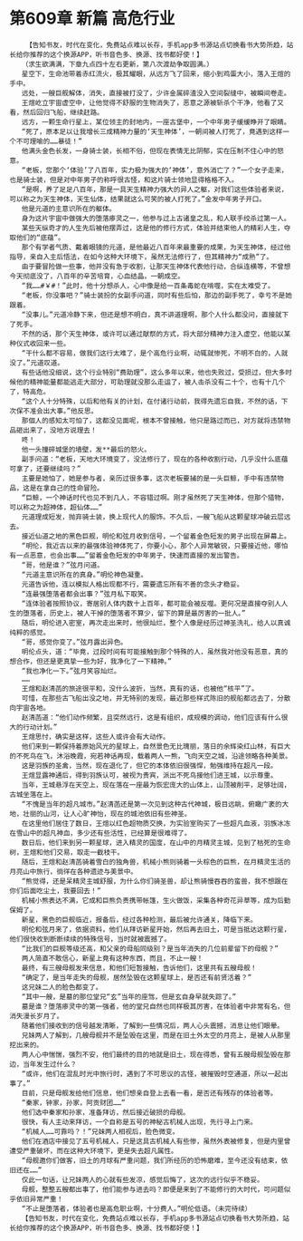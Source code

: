 # 第609章 新篇 高危行业
        【告知书友，时代在变化，免费站点难以长存，手机app多书源站点切换看书大势所趋，站长给你推荐的这个换源APP，听书音色多、换源、找书都好使！】
       （求生欲满满，下章九点四十左右更新，第八次渡劫争取圆满。）
       星空下，生命池带着赤红流火，极其耀眼，从远方飞了回来，缩小到鸡蛋大小，落入王煊的手中。
       远处，一艘巨舰解体，消失，直接被打没了，少许金属碎渣没入空间裂缝中，被瞬间卷走。
       王煊屹立宇宙虚空中，让他觉得不舒服的生物消失了，恶意之源被斩杀个干净，他看了又看，然后回归飞船，继续赶路。
       远方，一颗生命行星上，某位领主的封地内，一座古堡中，一个中年男子缓缓睁开了眼睛。
       “死了，原本足以让我增长三成精神力量的‘天生神体’，一朝间被人打死了，竟遇到这样一个不可理喻的……暴徒！”
       他满头金色长发，一身骑士装，长相不俗，但现在表情无比阴郁，实在压制不住心中的怒意。
       “老板，您那个‘体验’了八百年，实力极为强大的‘神体’，意外消亡了？”一个女子走来，也是骑士装，但是对中年男子的称呼很古怪，和这片骑士领地显得格格不入。
       “是啊，养了足足八百年，那是一具天生精神力强大的异人之躯，对我们这些体验者来说，可以称之为天生神体，天生仙体，结果就这么可笑的被人打死了。”金发中年男子开口。
       他是元道的主意识所在的躯体。
       身为这片宇宙中做强大的堕落瘆灵之一，他参与过上古诸皇之乱，和人联手绞杀过第一人。
       某些天纵奇才的人生先后被他摆弄过，这是他的修行方式，体验并结束他人的精彩人生，夺取他们的“底蕴”。
       那个有学者气质、戴着眼镜的元道，是他最近八百年来最重要的成果，为天生神体，经过他指导，亲自入主后悟法，在如今这种大环境下，虽然无法修行了，但其精神力“成熟”了。
       由于要冒险做一些事，他并没有急于收割，让那天生神体代表他行动，合纵连横等，不曾想今天彻底没了，八百年的辛苦培育，心血结晶，一朝成空。
       “我……#￥#！”此时，他十分想杀人，心中像是给一百条毒蛇在啃噬，实在太难受了。
       “老板，你没事吧？”骑士装扮的女副手问道，同时有些后怕，那边的副手死了，幸亏不是她跟着。
       “没事儿。”元道冷静下来，但还是想不明白，真不讲道理啊，那个人什么都没问，直接就下了死手。
       不然的话，那个天生神体，或许可以通过献祭的方式，将大部分精神力注入虚空，他能以某种仪式收回来一些。
       “干什么都不容易，做我们这行太难了，是个高危行业啊，动辄就惨死，不明不白的，人就没了。”元道叹道。
       有些话他没细说，这个行业特别“费助理”，这么多年以来，他也失败过，受损过，但大多时候他的精神能量都能逃走大部分，可助理就没那么走运了，被人击杀没有二十个，也有十几个了，特高危。
       “这个人十分特殊，以后和他有关的计划，在付诸行动前，我得先遗忘自我，不然的话，下次保不准会出大事。”他反思。
       那個人的感知太可怕了，这都没见面呢，根本不曾接触，他只是路过而已，对方就将违禁物品砸出来了，没地方说理去！
       咚！
       他一头撞碎城堡的墙壁，发**最后的怒火。
       副手问道：“老板，天地大环境变了，没法修行了，现在的各种收割行动，几乎没什么底蕴可拿了，还要继续吗？”
       主要是她怕了，她是参与者，亲历过很多事，这次老板要捕的是一头巨鲸，手中有违禁物品，这是在拿自己的性命冒险。
       “巨鲸，一个神话时代也见不到几人，不容错过啊。刚才虽然死了天生神体，但那个猎物，可以称之为超神体，超仙体……”
       元道理成短发，抛弃骑士装，换上现代人的服饰。不久后，一艘飞船从这颗星球冲破云层远去。
       接近仙道之地的黑色巨舰，明伦和弦月收到信号，一个留着金色短发的男子出现在屏幕上。
       “明伦，我近古以来的最强体验神体死了，你要小心，那个人异常敏锐，只要接近他，哪怕有一点恶意，也会出事……”留着金色短发的中年男子，快速而直接的发出警告。
       “哥，他是谁？”弦月问道。
       “元道主意识所在的真身。”明伦神色凝重。
       元道告诉他，连以模拟人格出现都不行，需要遗忘所有不善的念头才稳妥。
       “连最强堕落者都会出事？”弦月私下取笑。
       “连体验者按照协议，寄居别人体内数十上百年，都可能会被反噬。更何况是直接夺别人人生的堕落者，历史上，被人干掉的堕落者不算少，留下的算是最厉害的一批人。”
       随后，明伦进入密室，再次走出来时，他很灿烂，整个人像是经历过神圣洗礼，给人以真诚纯粹的感觉。
       “哥，感觉你变了。”弦月露出异色。
       明伦点头，道：“毕竟，过段时间有可能接触到那个特殊的人，虽然我对他没有恶意，真的想合作，但还是更真挚一些为好，我净化了一下精神。”
       “我也净化一下。”弦月笑容灿烂。
       ……
       王煊和赵清菡的旅途很平和，没什么波折，当然，真有的话，也被他“核平”了。
       可惜，在那些古飞船出没之地，并无特别的发现，最近那些样式陈旧的舰船都远去了，分散向宇宙各地。
       赵清菡道：“他们动作频繁，且突然远行，这是有组织，成规模的调动，他们应该有什么很大的行动计划。”
       王煊思忖，确实是这样，这些人或许会有大动作。
       他们来到一颗保持着原始风光的星球上，自然景色无比瑰丽，落日的余辉染红山林，有巨大的不死鸟在飞，沐浴晚霞，宛若神话再现，载着两人一熊，飞向天空之城，沿途领略各种美景。
       这是羽族的圣禽，当然，现在退化了，但它的本体依旧很强悍，勉强维持在超凡一段。
       王煊显露神通后，得到羽族认可，被视为贵宾，派出不死鸟接他们进王城，以示尊重。
       当年，王城悬浮在天空上，现在落在一座最为恢宏庞大的山体上，山顶被削平，足够壮阔，古城坐落在上。
       “不愧是当年的超凡城市。”赵清菡还是第一次见到这种古代神城，极目远眺，俯瞰广袤的大地，壮丽的山河，让人心旷神怡，现在的城池依旧有些神圣。
       在这里他们居住了数日，王煊以红色超物质交换，为实验室购买了一些超凡血液，羽族冰冻在雪山中的超凡神血，多少还有些活性，已经算是很难得了。
       数日后，他们来到另一颗星球，进入精灵的国度，在山中的月精灵主城，见到了枯死的生命树，王煊和他们交易，取走一截枝干。
       随后，王煊和赵清菡骑着雪白的独角兽，机械小熊则骑着一头棕色的巨熊，在月精灵生活的月亮山中旅行，徜徉在各种遗迹与美景中。
       “熊觉得，还是呆精灵主城舒服，为什么你们骑圣兽，却让熊骑慢吞吞的蛮兽，我不想跟在你们后面吃尘土，我要回去！”
       机械小熊表达不满，它成和巨熊负责携带帐篷，生火做饭，采集各种奇花异草等，成为后勤保姆了。
       新星，黑色的巨舰临近，报备后，经过各种检测，最后被允许通关，降临下来。
       明伦和弦月来了，依据资料，他们从拜访新星开始，然后再去旧土，可是当抵达这颗行星，他们很快收到断断续续的特殊信号，当时就被震撼了。
       “比我们的巨舰等级还高，和父亲的母船同级别？是当年消失的几位前辈留下的母舰？”
       两人简直不敢信心，新星上竟有这种东西，而且，不止一艘！
       最终，有三艘母舰发来信息，和他们短暂接触，告诉他们，这里共有五艘母舰！
       “确定了，是当年走失的母舰，居然坠毁在这颗星球上，是否还有前贤活着？”
       这兄妹二人的脸色都变了。
       “其中一艘，是墓的那位堂兄“玄”当年的座驾，但是玄自身早就失踪了。”
       墓是谁？堕落瘆灵中的第一强者，他的堂兄自然也同样极其厉害，在体验者中非常有名，但消失漫长岁月了。
       随着他们接收到的信号越发清晰，了解到一些情况后，两人心头震撼，消息让他们眼晕。
       兄妹两人了解到，几艘母舰并不是坠毁在这里，而是在旧土外太空的月亮上，是被人从那里挖出来的。
       两人心中惴惴，强烈不安，他们最终的目的地就是旧土，现在得悉，曾有五艘母舰坠毁在那边，当年发生过什么？
       “或许，他们在混乱时光中旅行时，遇到了不可思议的古怪，被摧毁时空通道，所以一起出事了。”
       目前，只是母舰发给他们信息，他们想亲自登上去看一看，是否还有残存的体验者等。
       “秦家，钟家，孙家，阿贡财团……”
       他们选中秦家和孙家，准备拜访，然后接近破损的母舰。
       很快，有人主动来拜访，一个自称是五号的神秘古机械人出现，先行寻上门来。
       “机械人……可靠吗？！”兄妹两人相视后，脸色微变。
       他们在酒店中接见了五号机械人，只是这具古机械人有些惨，虽然外表被修复，但是内里曾遭受严重破坏，而在这种大环境下，更是失去超凡属性。
       “母舰邀你们做客，旧土的月球有严重问题，我们所经历的恐怖磨难，至今还没有结束，依旧还在……”
       仅此一句话，让兄妹两人的心就有些发凉，感觉后悔了，这次的远行似乎不稳妥。
       母舰，整整五艘都出事了，他们能参与进去吗？即便是来到了不能修行的大时代，可问题似乎依旧异常严重！
       “不止是堕落者，体验者也是高危职业啊，十分费人。”明伦低语。（未完待续）
       【告知书友，时代在变化，免费站点难以长存，手机app多书源站点切换看书大势所趋，站长给你推荐的这个换源APP，听书音色多、换源、找书都好使！】